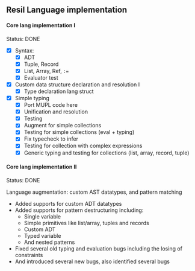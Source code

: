 ## Resil Language implementation

#### Core lang implementation I

Status: DONE

- [x] Syntax:
    - [x] ADT
    - [x] Tuple, Record
    - [x] List, Array, Ref, `:=`
    - [x] Evaluator test
- [x] Custom data structure declaration and resolution I
    - [x] Type declaration lang struct
- [x] Simple typing
    - [x] Port MUPL code here
    - [x] Unification and resolution
    - [x] Testing
    - [x] Augment for simple collections
    - [x] Testing for simple collections (eval + typing)
    - [x] Fix typecheck to infer
    - [x] Testing for collection with complex expressions
    - [x] Generic typing and testing for collections (list, array, record, tuple)

#### Core lang implementation II

Status: DONE

Language augmentation: custom AST datatypes, and pattern matching

- Added supports for custom ADT datatypes
- Added supports for pattern destructuring including:
  - Single variable
  - Simple primitives like list/array, tuples and records
  - Custom ADT
  - Typed variable
  - And nested patterns
- Fixed several old typing and evaluation bugs including the losing of constraints
- And introduced several new bugs, also identified several bugs